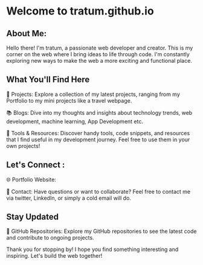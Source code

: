 # Welcome to tratum.github.io
 
## About Me: ## 

Hello there! I'm tratum, a passionate web developer and creator. This is my corner on the web where I bring ideas to life through code.  I'm constantly exploring new ways to make the web a more exciting and functional place.

## What You'll Find Here ##
🚀 Projects: Explore a collection of my latest projects, ranging from my Portfolio to my mini projects like a travel webpage.

📚 Blogs: Dive into my thoughts and insights about technology trends, web development, machine learning, App Development etc.

🔧 Tools & Resources: Discover handy tools, code snippets, and resources that I find useful in my development journey. Feel free to use them in your own projects!

## Let's Connect : ##
🌐 Portfolio Website: 

📧 Contact: Have questions or want to collaborate? Feel free to contact me via twitter, LinkedIn, or simply a cold email will do.

## Stay Updated ##
📢 GitHub Repositories: Explore my GitHub repositories to see the latest code and contribute to ongoing projects.

Thank you for stopping by! I hope you find something interesting and inspiring. Let's build the web together!

